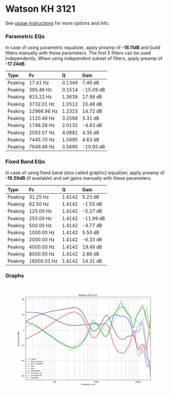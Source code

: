 # Watson KH 3121
See [usage instructions](https://github.com/jaakkopasanen/AutoEq#usage) for more options and info.

### Parametric EQs
In case of using parametric equalizer, apply preamp of **-18.11dB** and build filters manually
with these parameters. The first 5 filters can be used independently.
When using independent subset of filters, apply preamp of **-17.24dB**.

| Type    | Fc          |      Q | Gain      |
|:--------|:------------|:-------|:----------|
| Peaking | 17.41 Hz    | 0.1349 | 7.46 dB   |
| Peaking | 395.46 Hz   | 0.1514 | -15.09 dB |
| Peaking | 815.22 Hz   | 1.3638 | 17.98 dB  |
| Peaking | 3732.01 Hz  | 1.0512 | 20.48 dB  |
| Peaking | 12966.96 Hz | 1.2323 | 14.72 dB  |
| Peaking | 1120.46 Hz  | 3.2568 | 3.31 dB   |
| Peaking | 1746.28 Hz  | 2.0132 | -4.83 dB  |
| Peaking | 2592.07 Hz  | 4.0881 | 4.35 dB   |
| Peaking | 7445.70 Hz  | 1.0495 | 4.63 dB   |
| Peaking | 7649.46 Hz  | 3.5695 | -10.95 dB |

### Fixed Band EQs
In case of using fixed band (also called graphic) equalizer, apply preamp of **-19.59dB**
(if available) and set gains manually with these parameters.

| Type    | Fc          |      Q | Gain      |
|:--------|:------------|:-------|:----------|
| Peaking | 31.25 Hz    | 1.4142 | 5.23 dB   |
| Peaking | 62.50 Hz    | 1.4142 | -1.55 dB  |
| Peaking | 125.00 Hz   | 1.4142 | -5.27 dB  |
| Peaking | 250.00 Hz   | 1.4142 | -11.99 dB |
| Peaking | 500.00 Hz   | 1.4142 | -4.77 dB  |
| Peaking | 1000.00 Hz  | 1.4142 | 5.50 dB   |
| Peaking | 2000.00 Hz  | 1.4142 | -6.33 dB  |
| Peaking | 4000.00 Hz  | 1.4142 | 19.49 dB  |
| Peaking | 8000.00 Hz  | 1.4142 | 2.86 dB   |
| Peaking | 16000.01 Hz | 1.4142 | 14.31 dB  |

### Graphs
![](./Watson%20KH%203121.png)